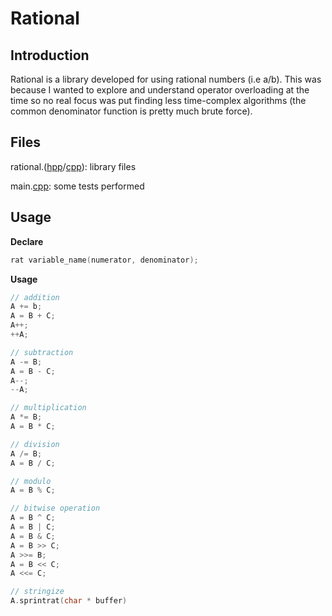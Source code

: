 # Rational
## Introduction

Rational is a library developed for using rational numbers (i.e a/b). This was because I wanted to explore and understand operator overloading at the time so no real focus was put finding less time-complex algorithms (the common denominator function is pretty much brute force).

## Files
rational.([hpp](rational.hpp)/[cpp](rational.cpp)): library files

main.[cpp](main.cpp): some tests performed

## Usage

**Declare**

```cpp
rat variable_name(numerator, denominator);
```

**Usage**

```cpp
// addition
A += b;
A = B + C;
A++;
++A;

// subtraction
A -= B;
A = B - C;
A--;
--A;

// multiplication
A *= B;
A = B * C;

// division
A /= B;
A = B / C;

// modulo
A = B % C;

// bitwise operation
A = B ^ C;
A = B | C;
A = B & C;
A = B >> C;
A >>= B;
A = B << C;
A <<= C;

// stringize
A.sprintrat(char * buffer)
```
